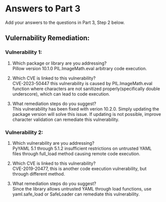 # Answers to Part 3

Add your answers to the questions in Part 3, Step 2 below. 

## Vulernability Remediation:
### Vulnerability 1: 
1. Which package or library are you addressing? <br>
Pillow version 10.1.0 PIL.ImageMath.eval arbitrary code execution.

2.  Which CVE is linked to this vulnerability? <br>
CVE-2023-50447 this vulnerability is caused by PIL.ImageMath.eval function where characters are not sanitized properly(specifically double underscore), which can lead to code execution.

3.  What remediation steps do you suggest? <br>
This vulnerability has been fixed with verion 10.2.0. Simply updating the package version will solve this issue. If updating is not possible, improve character validation can remediate this vulnerability.

### Vulnerability 2:
1. Which vulnerability are you addressing? <br>
PyYAML 5.1 through 5.1.2 insufficient restrictions on untrusted YAML files through full_load method causing remote code execution.

2.  Which CVE is linked to this vulnerability? <br>
CVE-2019-20477, this is another code execution vulnerability, but through different method.

3.  What remediation steps do you suggest? <br>
Since the library allows untrusted YAML through load functions, use yaml.safe_load or SafeLoader can remediate this vulnerability.
